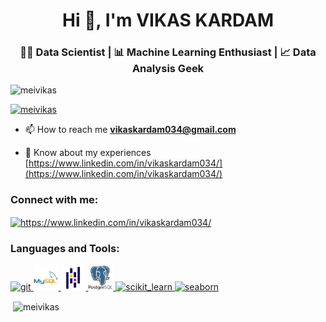 <h1 align="center">Hi 👋, I'm VIKAS KARDAM</h1>
<h3 align="center">👨‍💻 Data Scientist | 📊 Machine Learning Enthusiast | 📈 Data Analysis Geek</h3>

<p align="left"> <img src="https://komarev.com/ghpvc/?username=meivikas&label=Profile%20views&color=0e75b6&style=flat" alt="meivikas" /> </p>

<p align="left"> <a href="https://github.com/ryo-ma/github-profile-trophy"><img src="https://github-profile-trophy.vercel.app/?username=meivikas" alt="meivikas" /></a> </p>

- 📫 How to reach me **vikaskardam034@gmail.com**

- 📄 Know about my experiences [https://www.linkedin.com/in/vikaskardam034/](https://www.linkedin.com/in/vikaskardam034/)

<h3 align="left">Connect with me:</h3>
<p align="left">
<a href="https://linkedin.com/in/https://www.linkedin.com/in/vikaskardam034/" target="blank"><img align="center" src="https://raw.githubusercontent.com/rahuldkjain/github-profile-readme-generator/master/src/images/icons/Social/linked-in-alt.svg" alt="https://www.linkedin.com/in/vikaskardam034/" height="30" width="40" /></a>
</p>

<h3 align="left">Languages and Tools:</h3>
<p align="left"> <a href="https://git-scm.com/" target="_blank" rel="noreferrer"> <img src="https://www.vectorlogo.zone/logos/git-scm/git-scm-icon.svg" alt="git" width="40" height="40"/> </a> <a href="https://www.mysql.com/" target="_blank" rel="noreferrer"> <img src="https://raw.githubusercontent.com/devicons/devicon/master/icons/mysql/mysql-original-wordmark.svg" alt="mysql" width="40" height="40"/> </a> <a href="https://pandas.pydata.org/" target="_blank" rel="noreferrer"> <img src="https://raw.githubusercontent.com/devicons/devicon/2ae2a900d2f041da66e950e4d48052658d850630/icons/pandas/pandas-original.svg" alt="pandas" width="40" height="40"/> </a> <a href="https://www.postgresql.org" target="_blank" rel="noreferrer"> <img src="https://raw.githubusercontent.com/devicons/devicon/master/icons/postgresql/postgresql-original-wordmark.svg" alt="postgresql" width="40" height="40"/> </a> <a href="https://scikit-learn.org/" target="_blank" rel="noreferrer"> <img src="https://upload.wikimedia.org/wikipedia/commons/0/05/Scikit_learn_logo_small.svg" alt="scikit_learn" width="40" height="40"/> </a> <a href="https://seaborn.pydata.org/" target="_blank" rel="noreferrer"> <img src="https://seaborn.pydata.org/_images/logo-mark-lightbg.svg" alt="seaborn" width="40" height="40"/> </a> </p>

<p>&nbsp;<img align="center" src="https://github-readme-stats.vercel.app/api?username=meivikas&show_icons=true&locale=en" alt="meivikas" /></p>
